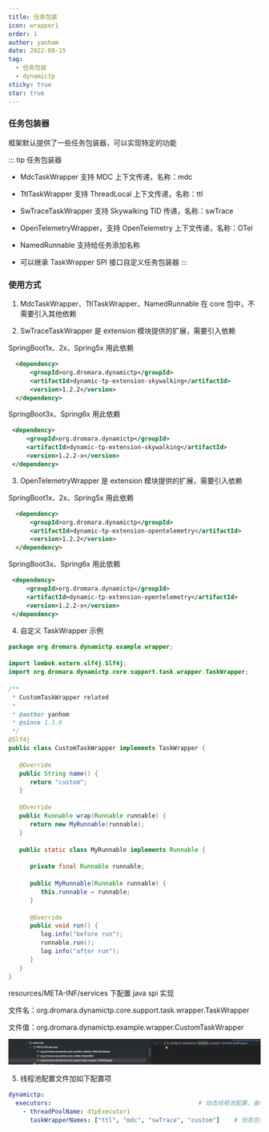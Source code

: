 ```yaml
---
title: 任务包装
icon: wrapper1
order: 1
author: yanhom
date: 2022-08-15
tag:
  - 任务包装
  - dynamictp
sticky: true
star: true
---
```


### 任务包装器

框架默认提供了一些任务包装器，可以实现特定的功能

::: tip 任务包装器
- MdcTaskWrapper 支持 MDC 上下文传递，名称：mdc

- TtlTaskWrapper 支持 ThreadLocal 上下文传递，名称：ttl

- SwTraceTaskWrapper 支持 Skywalking TID 传递，名称：swTrace
 
- OpenTelemetryWrapper，支持 OpenTelemetry 上下文传递，名称：OTel

- NamedRunnable 支持给任务添加名称

- 可以继承 TaskWrapper SPI 接口自定义任务包装器
:::

### 使用方式

1. MdcTaskWrapper、TtlTaskWrapper、NamedRunnable 在 core 包中，不需要引入其他依赖

2. SwTraceTaskWrapper 是 extension 模块提供的扩展，需要引入依赖

SpringBoot1x、2x、Spring5x 用此依赖

```xml
  <dependency>
      <groupId>org.dromara.dynamictp</groupId>
      <artifactId>dynamic-tp-extension-skywalking</artifactId>
      <version>1.2.2</version>
  </dependency>
 ```

SpringBoot3x、Spring6x 用此依赖

```xml
 <dependency>
     <groupId>org.dromara.dynamictp</groupId>
     <artifactId>dynamic-tp-extension-skywalking</artifactId>
     <version>1.2.2-x</version>
 </dependency>
 ```

3. OpenTelemetryWrapper 是 extension 模块提供的扩展，需要引入依赖

SpringBoot1x、2x、Spring5x 用此依赖

```xml
  <dependency>
      <groupId>org.dromara.dynamictp</groupId>
      <artifactId>dynamic-tp-extension-opentelemetry</artifactId>
      <version>1.2.2</version>
  </dependency>
 ```
SpringBoot3x、Spring6x 用此依赖

```xml
 <dependency>
     <groupId>org.dromara.dynamictp</groupId>
     <artifactId>dynamic-tp-extension-opentelemetry</artifactId>
     <version>1.2.2-x</version>
 </dependency>
 ```

4. 自定义 TaskWrapper 示例

```java
package org.dromara.dynamictp.example.wrapper;

import lombok.extern.slf4j.Slf4j;
import org.dromara.dynamictp.core.support.task.wrapper.TaskWrapper;

/**
 * CustomTaskWrapper related
 *
 * @author yanhom
 * @since 1.1.0
 */
@Slf4j
public class CustomTaskWrapper implements TaskWrapper {

   @Override
   public String name() {
      return "custom";
   }

   @Override
   public Runnable wrap(Runnable runnable) {
      return new MyRunnable(runnable);
   }

   public static class MyRunnable implements Runnable {

      private final Runnable runnable;

      public MyRunnable(Runnable runnable) {
         this.runnable = runnable;
      }

      @Override
      public void run() {
         log.info("before run");
         runnable.run();
         log.info("after run");
      }
   }
}

```

resources/META-INF/services 下配置 java spi 实现

文件名：org.dromara.dynamictp.core.support.task.wrapper.TaskWrapper

文件值：org.dromara.dynamictp.example.wrapper.CustomTaskWrapper

![图片.png](/images/dynamictp/spi-wrapper.png)

5. 线程池配置文件加如下配置项

```yaml
dynamictp:
  executors:                                         # 动态线程池配置，省略其他项，具体看上述配置文件
    - threadPoolName: dtpExecutor1
      taskWrapperNames: ["ttl", "mdc", "swTrace", "custom"]    # 任务包装器名称，继承 TaskWrapper 接口
```